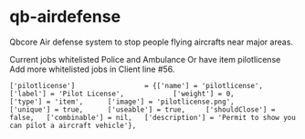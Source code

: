# qb-airdefense
Qbcore Air defense system to stop people flying aircrafts near major areas.

Current jobs whitelisted Police and Ambulance
Or have item pilotlicense
Add more whitelisted jobs in Client line #56.

```
['pilotlicense'] 				 = {['name'] = 'pilotlicense', 			 	  	['label'] = 'Pilot License', 			['weight'] = 0, 		['type'] = 'item', 		['image'] = 'pilotlicense.png', 		['unique'] = true, 		['useable'] = true, 	['shouldClose'] = false,   ['combinable'] = nil,   ['description'] = 'Permit to show you can pilot a aircraft vehicle'},

```
